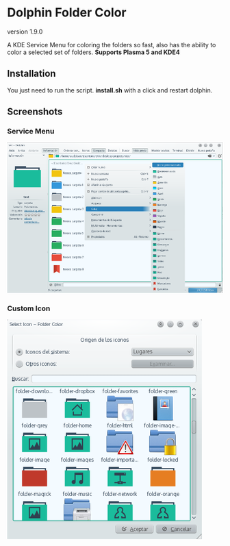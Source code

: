 Dolphin Folder Color
====================
version 1.9.0

A KDE Service Menu for coloring the folders so fast, also has the ability to color a selected set of folders.
**Supports Plasma 5 and KDE4**

## Installation
You just need to run the script. **install.sh** with a click and restart dolphin.

## Screenshots
### Service Menu
 ![Service Menu](screenshot1.png)
### Custom Icon
 ![Custom Icon](screenshot2.png)
